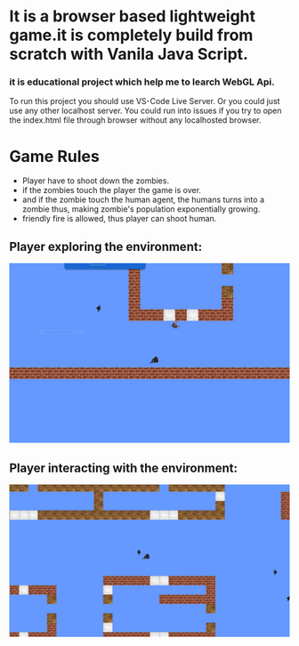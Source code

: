 # It is a browser based lightweight game.it is completely build from scratch with Vanila Java Script.
### it is educational project which help me to learch WebGL Api.

To run this project you should use VS-Code Live Server. Or you could just use any other localhost server.
You could run into issues if you try to open the index.html file through browser without any localhosted browser.

# Game Rules
* Player have to shoot down the zombies.
* if the zombies touch the player the game is over.
* and if the zombie touch the human agent, the humans turns into a zombie thus, making zombie's population exponentially growing.
* friendly fire is allowed, thus player can shoot human.


## Player exploring the environment:

![output](https://github.com/Alavy/zombieShooter/blob/main/showcase/level_1.JPG?raw=true)

## Player interacting with the environment:

![output](https://github.com/Alavy/zombieShooter/blob/main/showcase/level_2.JPG?raw=true)
